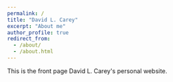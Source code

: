 ```yaml
---
permalink: /
title: "David L. Carey"
excerpt: "About me"
author_profile: true
redirect_from: 
  - /about/
  - /about.html
---
```


This is the front page David L. Carey's personal website.
